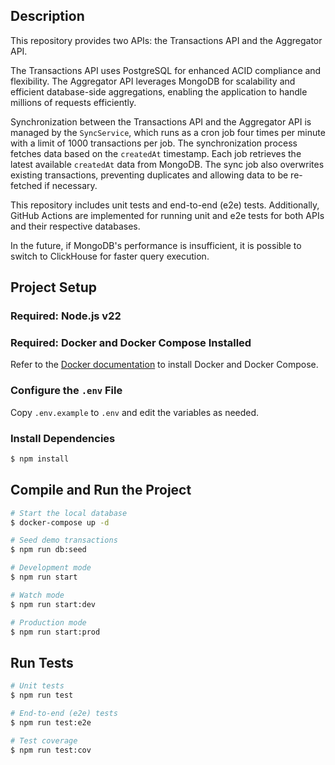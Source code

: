 ## Description

This repository provides two APIs: the Transactions API and the Aggregator API.

The Transactions API uses PostgreSQL for enhanced ACID compliance and flexibility. The Aggregator API leverages MongoDB for scalability and efficient database-side aggregations, enabling the application to handle millions of requests efficiently.

Synchronization between the Transactions API and the Aggregator API is managed by the `SyncService`, which runs as a cron job four times per minute with a limit of 1000 transactions per job. The synchronization process fetches data based on the `createdAt` timestamp. Each job retrieves the latest available `createdAt` data from MongoDB. The sync job also overwrites existing transactions, preventing duplicates and allowing data to be re-fetched if necessary.

This repository includes unit tests and end-to-end (e2e) tests. Additionally, GitHub Actions are implemented for running unit and e2e tests for both APIs and their respective databases.

In the future, if MongoDB's performance is insufficient, it is possible to switch to ClickHouse for faster query execution.

## Project Setup

### Required: Node.js v22

### Required: Docker and Docker Compose Installed

Refer to the [Docker documentation](https://docs.docker.com/get-started/get-docker/) to install Docker and Docker Compose.

### Configure the `.env` File

Copy `.env.example` to `.env` and edit the variables as needed.

### Install Dependencies

```bash
$ npm install
```

## Compile and Run the Project

```bash
# Start the local database
$ docker-compose up -d

# Seed demo transactions
$ npm run db:seed

# Development mode
$ npm run start

# Watch mode
$ npm run start:dev

# Production mode
$ npm run start:prod
```

## Run Tests

```bash
# Unit tests
$ npm run test

# End-to-end (e2e) tests
$ npm run test:e2e

# Test coverage
$ npm run test:cov
```
